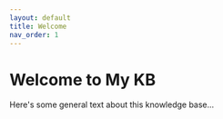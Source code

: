 ```yaml
---
layout: default
title: Welcome
nav_order: 1
---
```


# Welcome to My KB

Here's some general text about this knowledge base...
